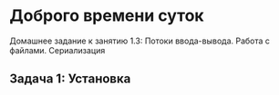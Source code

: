 # Доброго времени суток
Домашнее задание к занятию 1.3: Потоки ввода-вывода. Работа с файлами. Сериализация
## Задача 1: Установка